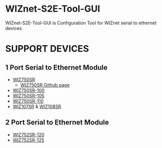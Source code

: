 # WIZnet-S2E-Tool-GUI
WIZnet-S2E-Tool-GUI is Configuration Tool for WIZnet serial to ethernet devices.

# SUPPORT DEVICES
## 1 Port Serial to Ethernet Module
- [WIZ750SR](http://wizwiki.net/wiki/doku.php?id=products:wiz750sr:start)
  - [WIZ750SR Github page](https://github.com/Wiznet/WIZ750SR)
- [WIZ750SR-100](http://wizwiki.net/wiki/doku.php?id=products:wiz750sr-100:start)
- [WIZ750SR-105](http://wizwiki.net/wiki/doku.php?id=products:wiz750sr-105:start)
- [WIZ750SR-110](http://wizwiki.net/wiki/doku.php?id=products:wiz750sr-110:start)
- [WIZ107SR](http://www.wiznet.io/product-item/wiz107sr/) & [WIZ108SR](http://www.wiznet.io/product-item/wiz108sr/)

## 2 Port Serial to Ethernet Module
- [WIZ752SR-120](https://wizwiki.net/wiki/doku.php?id=products:s2e_module:wiz752sr-120:start)
- [WIZ752SR-125](https://wizwiki.net/wiki/doku.php?id=products:s2e_module:wiz752sr-125:start)



